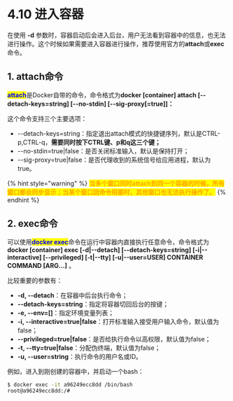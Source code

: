 # 4.10 进入容器

在使用 **-d** 参数时，容器启动后会进入后台，用户无法看到容器中的信息，也无法进行操作。这个时候如果需要进入容器进行操作，推荐使用官方的**attach**或**exec**命令。

## 1. attach命令

<mark style="color:blue;">**attach**</mark>是Docker自带的命令，命令格式为**docker \[container] attach \[--detach-keys=string] \[--no-stdin] \[--sig-proxy\[=true]]：**

这个命令支持三个主要选项：

* \--detach-keys=string：指定退出attach模式的快捷键序列，默认是CTRL-p,CTRL-q，**需要同时按下CTRL键、p和q这三个键；**
* \--no-stdin=true|false：是否关闭标准输入，默认是保持打开；
* \--sig-proxy=true|false：是否代理收到的系统信号给应用进程，默认为true。

{% hint style="warning" %}
<mark style="color:orange;">**当多个窗口同时attach到同一个容器的时候，所有窗口都会同步显示；当某个窗口因命令阻塞时，其他窗口也无法执行操作了。**</mark>
{% endhint %}

## 2. exec命令

可以使用<mark style="color:blue;">**docker exec**</mark>命令在运行中容器内直接执行任意命令，命令格式为**docker  \[container]  exec  \[-d|--detach]  \[--detach-keys=string]  \[-i|--interactive] \[--privileged] \[-t|--tty] \[-u|--user=USER] CONTAINER COMMAND \[ARG...]** 。

比较重要的参数有：

* **-d, --detach**：在容器中后台执行命令；
* **--detach-keys=string**：指定将容器切回后台的按键；
* **-e, --env=\[]**：指定环境变量列表；
* **-i, --interactive=true|false**：打开标准输入接受用户输入命令，默认值为false；
* **--privileged=true|false**：是否给执行命令以高权限，默认值为false；
* **-t, --tty=true|false**：分配伪终端，默认值为false；
* **-u, --user=string**：执行命令的用户名或ID。

例如，进入到刚创建的容器中，并启动一个bash：

```bash
$ docker exec -it a96249ecc8dd /bin/bash
root@a96249ecc8dd:/# 
```
